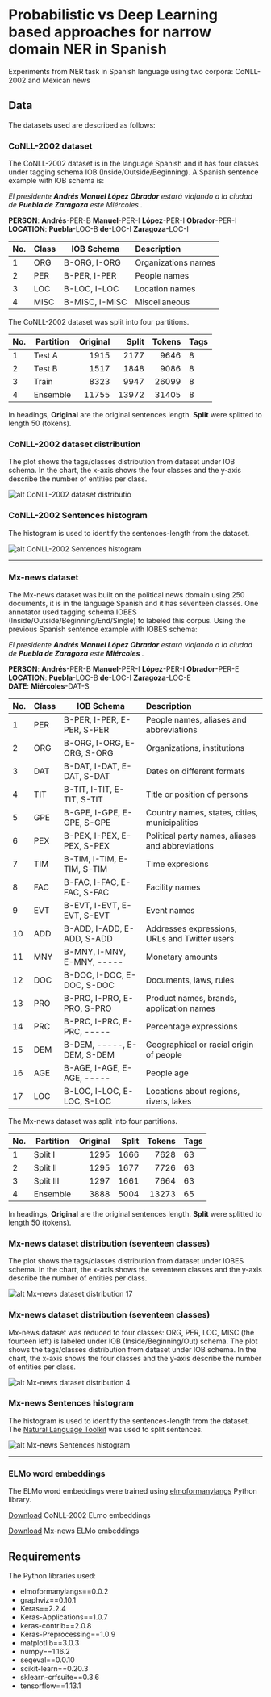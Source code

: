 # Probabilistic vs Deep Learning based approaches for narrow domain NER in Spanish
Experiments from NER task in Spanish language using two corpora: CoNLL-2002 and Mexican news

## Data

The datasets used are described as follows:

### CoNLL-2002 dataset

The CoNLL-2002 dataset is in the language Spanish and it has four classes under tagging schema IOB (Inside/Outside/Beginning). A Spanish sentence example with IOB schema is: 

*El presidente **Andrés Manuel López Obrador** estará viajando a la ciudad de **Puebla de Zaragoza** este Miércoles .*

**PERSON**: **Andrés**-PER-B **Manuel**-PER-I **López**-PER-I **Obrador**-PER-I<br />
**LOCATION**: **Puebla**-LOC-B **de**-LOC-I **Zaragoza**-LOC-I

No.| Class | IOB Schema     | Description
---|-------|----------------|:-----------
1  | ORG   | B-ORG, I-ORG   | Organizations names
2  | PER   | B-PER, I-PER   | People names
3  | LOC   | B-LOC, I-LOC   | Location names
4  | MISC  | B-MISC, I-MISC | Miscellaneous

The CoNLL-2002 dataset was split into four partitions.

No.| Partition | Original    | Split       | Tokens | Tags
---|-----------|------------:|------------:|-------:|---
1  | Test A    | 1915        | 2177        | 9646   | 8
2  | Test B    | 1517        | 1848        | 9086   | 8
3  | Train     | 8323        | 9947        | 26099  | 8
4  | Ensemble  | 11755       | 13972       | 31405  | 8

In headings, **Original** are the original sentences length. **Split** were splitted to length 50 (tokens).

### CoNLL-2002 dataset distribution

The plot shows the tags/classes distribution from dataset under IOB schema. In the chart, the x-axis shows the four classes and the y-axis describe the number of entities per class.

![alt CoNLL-2002 dataset distributio](img/conll_tags-dist.png)

### CoNLL-2002 Sentences histogram

The histogram is used to identify the sentences-length from the dataset.

![alt CoNLL-2002 Sentences histogram](img/conll_sentences.png)

***

### Mx-news dataset

The Mx-news dataset was built on the political news domain using 250 documents, it is in the language Spanish and it has seventeen classes. One annotator used tagging schema IOBES (Inside/Outside/Beginning/End/Single) to labeled this corpus.
Using the previous Spanish sentence example with IOBES schema:

*El presidente **Andrés Manuel López Obrador** estará viajando a la ciudad de **Puebla de Zaragoza** este **Miércoles** .*

**PERSON**: **Andrés**-PER-B **Manuel**-PER-I **López**-PER-I **Obrador**-PER-E<br />
**LOCATION**: **Puebla**-LOC-B **de**-LOC-I **Zaragoza**-LOC-E<br />
**DATE**: **Miércoles**-DAT-S

No.| Class | IOB Schema                 | Description
---|-------|----------------------------|:------------------------------------------------
1  |  PER  | B-PER, I-PER, E-PER, S-PER | People names, aliases and abbreviations
2  |  ORG  | B-ORG, I-ORG, E-ORG, S-ORG | Organizations, institutions
3  |  DAT  | B-DAT, I-DAT, E-DAT, S-DAT | Dates on different formats
4  |  TIT  | B-TIT, I-TIT, E-TIT, S-TIT | Title or position of persons
5  |  GPE  | B-GPE, I-GPE, E-GPE, S-GPE | Country names, states, cities, municipalities
6  |  PEX  | B-PEX, I-PEX, E-PEX, S-PEX | Political party names, aliases and abbreviations
7  |  TIM  | B-TIM, I-TIM, E-TIM, S-TIM | Time expresions
8  |  FAC  | B-FAC, I-FAC, E-FAC, S-FAC | Facility names
9  |  EVT  | B-EVT, I-EVT, E-EVT, S-EVT | Event names
10 |  ADD  | B-ADD, I-ADD, E-ADD, S-ADD | Addresses expressions, URLs and Twitter users
11 |  MNY  | B-MNY, I-MNY, E-MNY, ----- | Monetary amounts
12 |  DOC  | B-DOC, I-DOC, E-DOC, S-DOC | Documents, laws, rules
13 |  PRO  | B-PRO, I-PRO, E-PRO, S-PRO | Product names, brands, application names
14 |  PRC  | B-PRC, I-PRC, E-PRC, ----- | Percentage expressions
15 |  DEM  | B-DEM, -----, E-DEM, S-DEM | Geographical or racial origin of people
16 |  AGE  | B-AGE, I-AGE, E-AGE, ----- | People age
17 |  LOC  | B-LOC, I-LOC, E-LOC, S-LOC | Locations about regions, rivers, lakes

The Mx-news dataset was split into four partitions.

No.| Partition | Original    | Split       | Tokens | Tags
---|-----------|------------:|------------:|-------:|---
1  | Split I   | 1295        | 1666        | 7628   | 63
2  | Split II  | 1295        | 1677        | 7726   | 63
3  | Split III | 1297        | 1661        | 7664   | 63
4  | Ensemble  | 3888        | 5004        | 13273  | 65

In headings, **Original** are the original sentences length. **Split** were splitted to length 50 (tokens).


### Mx-news dataset distribution (seventeen classes)

The plot shows the tags/classes distribution from dataset under IOBES schema. In the chart, the x-axis shows the seventeen classes and the y-axis describe the number of entities per class.

![alt Mx-news dataset distribution 17](img/mx_tags-dist_17.png)

### Mx-news dataset distribution (seventeen classes)

Mx-news dataset was reduced to four classes: ORG, PER, LOC, MISC (the fourteen left) is labeled under IOB (Inside/Beginning/Out) schema. The plot shows the tags/classes distribution from dataset under IOB schema. In the chart, the x-axis shows the four classes and the y-axis describe the number of entities per class.

![alt Mx-news dataset distribution 4](img/mx_tags-dist_4.png)

### Mx-news Sentences histogram

The histogram is used to identify the sentences-length from the dataset. The [Natural Language Toolkit](https://www.nltk.org/) was used to split sentences.

![alt Mx-news Sentences histogram](img/mx_sentences.png)

***

### ELMo word embeddings

The ELMo word embeddings were trained using [elmoformanylangs](https://github.com/HIT-SCIR/ELMoForManyLangs) Python library.

[Download](http://148.228.13.30/spanish-ner/data/full.conll-2002.elmo.tar.gz) CoNLL-2002 ELmo embeddings

[Download](http://148.228.13.30/spanish-ner/data/full.mx-news.elmo.tar.gz) Mx-news ELMo embeddings

## Requirements

The Python libraries used:

* elmoformanylangs==0.0.2
* graphviz==0.10.1
* Keras==2.2.4
* Keras-Applications==1.0.7
* keras-contrib==2.0.8
* Keras-Preprocessing==1.0.9
* matplotlib==3.0.3
* numpy==1.16.2
* seqeval==0.0.10
* scikit-learn==0.20.3
* sklearn-crfsuite==0.3.6
* tensorflow==1.13.1




















